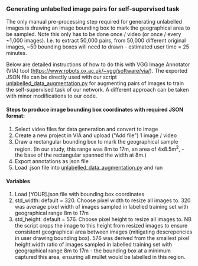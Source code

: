 ### Generating unlabelled image pairs for self-supervised task

The only manual pre-processing step required for generating unlabelled images is drawing an image bounding box to mark the geographical area to be sampled. Note this only has to be done once / video (or once / every ~1,000 images). I.e. to extract 50,000 pairs, from 50,000 different original images, ~50 bounding boxes will need to drawn - estimated user time = 25 minutes. 

Below are detailed instructions of how to do this with VGG Image Annotator (VIA) tool (https://www.robots.ox.ac.uk/~vgg/software/via/). The exported JSON file can be directly used with our script <a href="https://github.com/ptarling/DeepLearningFishes/blob/main/unlabelled_data_augmentation/unlabelled_data_augmentation.py">unlabelled_data_augmentation.py</a> for augmenting pairs of images to train the self-supervised task of our network. A different approach can be taken with minor modifications to our code. 

#### Steps to produce image bounding box coordinates with required JSON format:

1. Select video files for data generation and convert to image
2. Create a new project in VIA and upload ("Add file") 1 image / video
3. Draw a rectangular bounding box to mark the geographical sample region. (In our study, this range was 8m to 17m, an area of 4x8.5m<sup>2</sup>, - the base of the rectangular spanned the width at 8m.)
4. Export annotations as json file
5. Load .json file into <a href="https://github.com/ptarling/DeepLearningFishes/blob/main/unlabelled_data_augmentation/unlabelled_data_augmentation.py">unlabelled_data_augmentation.py</a> and run

#### Variables

1. Load [YOUR].json file with bounding box coordinates
2. std_width: default = 320. Choose pixel width to resize all images to. 320 was average pixel width of images sampled in labelled training set with geographical range 8m to 17m 
3. std_height: default = 576. Choose pixel height to resize all images to. NB the script crops the image to this height from resized images to ensure consistent geographical area between images (mitigating descrepencies in user drawing bounding box). 576 was derived from the smallest pixel height:width ratio of images sampled in labelled training set with geographical range 8m to 17m - the bounding box at a minimum captured this area, ensuring all mullet would be labelled in this region.  
